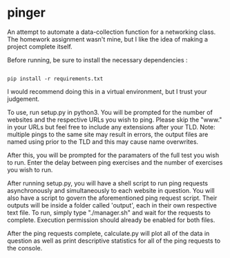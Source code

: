 # pinger

An attempt to automate a data-collection function for a networking class. The homework assignment wasn't mine, but I like the idea of making a project complete itself.

Before running, be sure to install the necessary dependencies :

```

pip install -r requirements.txt

```

I would recommend doing this in a virtual environment, but I trust your judgement.

To use, run setup.py in python3. You will be prompted for the number of websites and the respective URLs you wish to ping. Please skip the "www." in your URLs but feel free to include any extensions after your TLD. Note: multiple pings to the same site may result in errors, the output files are named using prior to the TLD and this may cause name overwrites.

After this, you will be prompted for the paramaters of the full test you wish to run. Enter the delay between ping exercises and the number of exercises you wish to run.

After running setup.py, you will have a shell script to run ping requests asynchronously and simultaneously to each website in question. You will also have a script to govern the aforementioned ping request script. Their outputs will be inside a folder called 'output', each in their own respective text file. To run, simply type "./manager.sh" and wait for the requests to complete. Execution permission should already be enabled for both files.

After the ping requests complete, calculate.py will plot all of the data in question as well as print descriptive statistics for all of the ping requests to the console.
